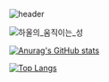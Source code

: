 

![header](https://capsule-render.vercel.app/api?type=wave&height=400&section=header&text=YEOJIN&fontSize=45&desc=Hello%20I'm%20frontend%20developer&descSize=25&animation=twinkling&fontColor=fff&color=0:EEFF00,100:a82da8)

![하울의_움직이는_성](https://user-images.githubusercontent.com/86069422/154220338-12d33e43-01af-4fb6-9568-238c35a01c5b.gif)


[![Anurag's GitHub stats](https://github-readme-stats.vercel.app/api?username=yeojincho&show_icons=true&theme=dracula)](https://github.com/anuraghazra/github-readme-stats)

[![Top Langs](https://github-readme-stats.vercel.app/api/top-langs/?username=yeojincho&layout=compact)](https://github.com/anuraghazra/github-readme-stats)





